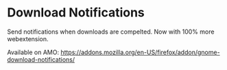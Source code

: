 # Download Notifications

Send notifications when downloads are compelted. Now with 100% more webextension.

Available on AMO: https://addons.mozilla.org/en-US/firefox/addon/gnome-download-notifications/
